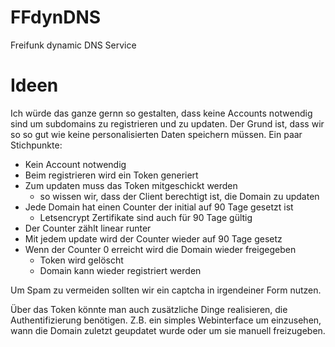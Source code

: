 # FFdynDNS

Freifunk dynamic DNS Service

# Ideen

Ich würde das ganze gernn so gestalten, dass keine Accounts notwendig sind um subdomains
zu registrieren und zu updaten. Der Grund ist, dass wir so so gut wie keine personalisierten
Daten speichern müssen. Ein paar Stichpunkte:

- Kein Account notwendig
- Beim registrieren wird ein Token generiert
- Zum updaten muss das Token mitgeschickt werden
	- so wissen wir, dass der Client berechtigt ist, die Domain zu updaten
- Jede Domain hat einen Counter der initial auf 90 Tage gesetzt ist
	- Letsencrypt Zertifikate sind auch für 90 Tage gültig
- Der Counter zählt linear runter
- Mit jedem update wird der Counter wieder auf 90 Tage gesetz
- Wenn der Counter 0 erreicht wird die Domain wieder freigegeben
	- Token wird gelöscht
	- Domain kann wieder registriert werden

Um Spam zu vermeiden sollten wir ein captcha in irgendeiner Form nutzen.


Über das Token könnte man auch zusätzliche Dinge realisieren, die Authentifizierung benötigen.
Z.B. ein simples Webinterface um einzusehen, wann die Domain zuletzt geupdatet wurde oder um sie
manuell freizugeben.
